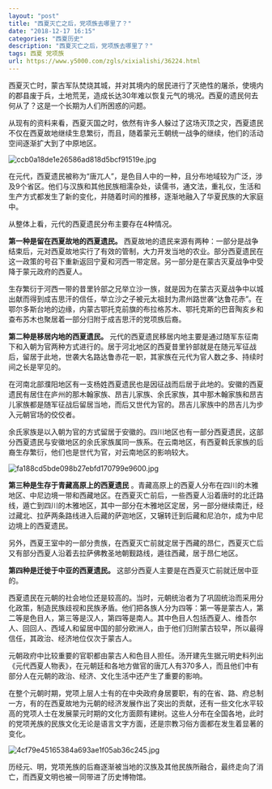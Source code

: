 ```yaml
---
layout: "post"
title: "西夏灭亡之后，党项族去哪里了？"
date: "2018-12-17 16:15"
categories: "西夏历史"
description: "西夏灭亡之后，党项族去哪里了？"
tags: 西夏 党项族
url: https://www.y5000.com/zgls/xixialishi/36224.html
---
```






西夏灭亡时，蒙古军队焚烧其城，并对其境内的居民进行了灭绝性的屠杀，使境内的郡县废于兵，土地荒芜，造成长达30年难以恢复元气的境况。西夏的遗民何去何从了？这是一个长期为人们所困惑的问题。

从现有的资料来看，西夏灭国之时，依然有许多人躲过了这场灭顶之灾，西夏遗民不仅在西夏故地继续生息繁衍，而且，随着蒙元王朝统一战争的继续，他们的活动空间逐渐扩大到了中原地区。

![ccb0a18de1e26586ad818d5bcf91519e.jpg](https://img.y5000.com/uploads/allimg/181030/ccb0a18de1e26586ad818d5bcf91519e.jpg)

在元代，西夏遗民被称为“唐兀人”，是色目人中的一种，且分布地域较为广泛，涉及9个省区。他们与汉族和其他民族相濡杂处，读儒书，通文法，重礼仪，生活和生产方式都发生了新的变化，并随着时间的推移，逐渐地融入了华夏民族的大家庭中。  

从整体上看，元代的西夏遗民分布主要存在4种情况。

 **第一种是留在西夏故地的西夏遗民。**
西夏故地的遗民来源有两种：一部分是战争结束后，元对西夏故地实行了有效的管制，大力开发当地的农业。部分西夏遗民在这一政策的号召下重新返回宁夏和河西一带定居。另一部分是在蒙古灭夏战争中受降于蒙元政府的西夏人。

生存繁衍于河西一带的昔里钤部之兄举立沙一族，就是因为在蒙古灭夏战争中以城出献而得到成吉思汗的信任，举立沙之子被元太祖封为肃州路世袭“达鲁花赤”。在鄂尔多斯台地的边缘，内蒙古鄂托克前旗的布拉格苏木、鄂托克斯的巴音陶亥乡和查布苏木也聚居着一部分归附于成吉思汗的党项族后裔。

 **第二种是移居内地的西夏遗民。**
元代的西夏遗民移居内地主要是通过随军东征南下和入朝为官两种方式进行的。居于河北地区的西夏昔里钤部就是在随元军征战后，留居于此地，世袭大名路达鲁赤花一职，其家族在元代为官人数之多、持续时间之长是罕见的。

在河南北部濮阳地区有一支杨姓西夏遗民也是因征战而后居于此地的。安徽的西夏遗民有居住在庐州的那木翰家族、昂吉儿家族、余氏家族，其中那木翰家族和昂吉儿家族都是随军征战后留居当地，而后又世代为官的。昂吉儿家族中的昂吉儿为步入元朝官场的佼佼者。

余氏家族是以入朝为官的方式留居于安徽的。四川地区也有一部分西夏遗民，这部分西夏遗民与安徽地区的余氏家族属同一族系。在云南地区，有西夏斡氏家族的后裔生存繁衍，他们也是世代为官，对云南地区的影响较大。

![fa188cd5bde098b27ebfd170799e9600.jpg](https://img.y5000.com/uploads/allimg/181030/fa188cd5bde098b27ebfd170799e9600.jpg)

 **第三种是生存于青藏高原上的西夏遗民**
。青藏高原上的西夏人分布在四川的木雅地区、中尼边境一带和西藏地区。在西夏灭亡前后，一些西夏人沿着唐时的北迁路线，遁亡到四川的木雅地区，其中一部分在木雅地区定居，另一部分继续南迁，经过藏北、拉萨两条路线进入后藏的萨迦地区，又辗转迁到后藏和尼泊尔，成为中尼边境上的西夏遗民。

另外，西夏王室中的一部分贵族，在西夏灭亡前就定居于西藏的昂仁，西夏灭亡后又有部分西夏人沿着去拉萨佛教圣地朝觐路线，遁往西藏，居于昂仁地区。

 **第四种是迁徙于中亚的西夏遗民。** 这部分西夏人主要是在西夏灭亡前就迁居中亚的。

西夏遗民在元朝的社会地位还是较高的。当时，元朝统治者为了巩固统治而采用分化政策，制造民族歧视和民族矛盾。他们把各族人分为四等：第一等是蒙古人，第二等是色目人，第三等是汉人，第四等是南人。其中色目人包括西夏人、维吾尔人、回回人、西域人和留居中国的部分欧洲人，由于他们归附蒙古较早，所以最得信任，其政治、经济地位仅次于蒙古人。

元朝政府中比较重要的官职都由蒙古人和色目人担任。汤开建先生据元明史料列出《元代西夏人物表》，在元朝廷和各地方做官的唐兀人有370多人，而且他们中有部分人在元朝的政治、经济、文化生活中还产生了重要的影响。

在整个元朝时期，党项上层人士有的在中央政府身居要职，有的在省、路、府总制一方，有的在西夏故地为元朝的经济发展作出了突出的贡献，还有一些文化水平较高的党项人士在发展蒙元时期的文化方面颇有建树。这些人分布在全国各地，此时的党项羌族的民族文化无论是语言文字方面，还是宗教习俗方面都在发生着显著的变化。

![4cf79e45165384a693ae1f05ab36c245.jpg](https://img.y5000.com/uploads/allimg/181030/4cf79e45165384a693ae1f05ab36c245.jpg)

历经元、明，党项羌族的后裔逐渐被当地的汉族及其他民族所融合，最终走向了消亡，而西夏文明也被一同带进了历史博物馆。
